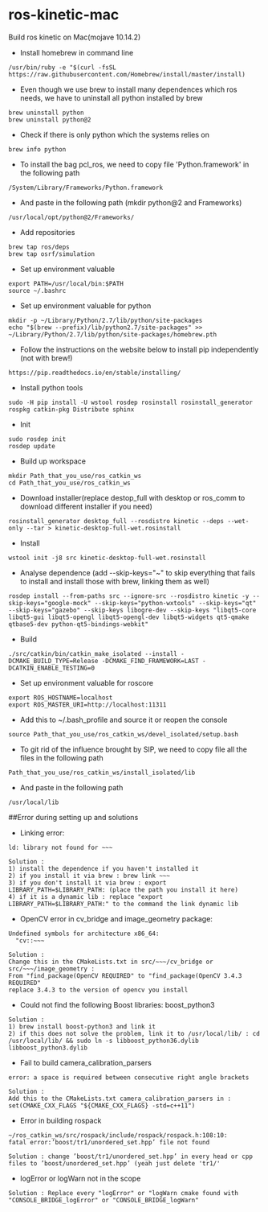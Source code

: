# ros-kinetic-mac
Build ros kinetic on Mac(mojave 10.14.2)

- Install homebrew in command line
```console
/usr/bin/ruby -e "$(curl -fsSL https://raw.githubusercontent.com/Homebrew/install/master/install)
```

- Even though we use brew to install many dependences which ros needs, we have to uninstall all python installed by brew
```console
brew uninstall python
brew uninstall python@2
```

- Check if there is only python which the systems relies on
```console
brew info python
```

- To install the bag pcl_ros, we need to copy file 'Python.framework' in the following path
```console
/System/Library/Frameworks/Python.framework
```
- And paste in the following path (mkdir python@2 and Frameworks)
```console
/usr/local/opt/python@2/Frameworks/
```

- Add repositories
```console
brew tap ros/deps
brew tap osrf/simulation
```

- Set up environment valuable
```console
export PATH=/usr/local/bin:$PATH
source ~/.bashrc
```

- Set up environment valuable for python
```console
mkdir -p ~/Library/Python/2.7/lib/python/site-packages
echo "$(brew --prefix)/lib/python2.7/site-packages" >> ~/Library/Python/2.7/lib/python/site-packages/homebrew.pth
```

- Follow the instructions on the website below to install pip independently (not with brew!)
```console
https://pip.readthedocs.io/en/stable/installing/
```

- Install python tools
```console
sudo -H pip install -U wstool rosdep rosinstall rosinstall_generator rospkg catkin-pkg Distribute sphinx
```

- Init
```console
sudo rosdep init
rosdep update
```

- Build up workspace
```console
mkdir Path_that_you_use/ros_catkin_ws
cd Path_that_you_use/ros_catkin_ws
```

- Download installer(replace destop_full with desktop or ros_comm to download different installer if you need)
```console
rosinstall_generator desktop_full --rosdistro kinetic --deps --wet-only --tar > kinetic-desktop-full-wet.rosinstall
```

- Install
```console
wstool init -j8 src kinetic-desktop-full-wet.rosinstall
```

- Analyse dependence (add --skip-keys="~" to skip everything that fails to install and install those with brew, linking them as well)
```console
rosdep install --from-paths src --ignore-src --rosdistro kinetic -y --skip-keys="google-mock" --skip-keys="python-wxtools" --skip-keys="qt" --skip-keys="gazebo" --skip-keys libogre-dev --skip-keys "libqt5-core libqt5-gui libqt5-opengl libqt5-opengl-dev libqt5-widgets qt5-qmake qtbase5-dev python-qt5-bindings-webkit"
```

- Build
```console
./src/catkin/bin/catkin_make_isolated --install -DCMAKE_BUILD_TYPE=Release -DCMAKE_FIND_FRAMEWORK=LAST -DCATKIN_ENABLE_TESTING=0
```

- Set up environment valuable for roscore
```console
export ROS_HOSTNAME=localhost
export ROS_MASTER_URI=http://localhost:11311
```

- Add this to ~/.bash_profile and source it or reopen the console
```console
source Path_that_you_use/ros_catkin_ws/devel_isolated/setup.bash
```

- To git rid of the influence brought by SIP, we need to copy file all the files in the following path
```console
Path_that_you_use/ros_catkin_ws/install_isolated/lib
```
- And paste in the following path
```console
/usr/local/lib
```

>
>
>

##Error during setting up and solutions
- Linking error:
```console
ld: library not found for ~~~
```
```console
Solution : 
1) install the dependence if you haven't installed it
2) if you install it via brew : brew link ~~~
3) if you don't install it via brew : export LIBRARY_PATH=$LIBRARY_PATH: (place the path you install it here)
4) if it is a dynamic lib : replace "export LIBRARY_PATH=$LIBRARY_PATH:" to the command the link dynamic lib
```

- OpenCV error in cv_bridge and image_geometry package:
```console
Undefined symbols for architecture x86_64:
  "cv::~~~
```
```console
Solution : 
Change this in the CMakeLists.txt in src/~~~/cv_bridge or  src/~~~/image_geometry :
From "find_package(OpenCV REQUIRED" to "find_package(OpenCV 3.4.3 REQUIRED"
replace 3.4.3 to the version of opencv you install
```

- Could not find the following Boost libraries: boost_python3
```console
Solution : 
1) brew install boost-python3 and link it
2) if this does not solve the problem, link it to /usr/local/lib/ : cd /usr/local/lib/ && sudo ln -s libboost_python36.dylib libboost_python3.dylib
```

- Fail to build camera_calibration_parsers
```console
error: a space is required between consecutive right angle brackets
```

```console
Solution : 
Add this to the CMakeLists.txt camera_calibration_parsers in : set(CMAKE_CXX_FLAGS "${CMAKE_CXX_FLAGS} -std=c++11")
```

- Error in building rospack
```console
~/ros_catkin_ws/src/rospack/include/rospack/rospack.h:108:10:
fatal error:’boost/tr1/unordered_set.hpp’ file not found
```

```console
Solution : change ’boost/tr1/unordered_set.hpp’ in every head or cpp files to ’boost/unordered_set.hpp’ (yeah just delete 'tr1/'
```

- logError or logWarn not in the scope
```console
Solution : Replace every "logError" or "logWarn cmake found with "CONSOLE_BRIDGE_logError" or "CONSOLE_BRIDGE_logWarn"
```



